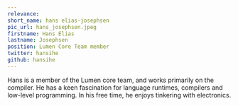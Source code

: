 ```yaml
---
relevance: 
short_name: hans elias-josephsen
pic_url: hans_josephsen.jpeg
firstname: Hans Elias
lastname: Josephsen
position: Lumen Core Team member
twitter: hansihe
github: hansihe
---
```

<p>Hans is a member of the Lumen core team, and works primarily on the compiler. He has a keen fascination for language runtimes, compilers and low-level programming. In his free time, he enjoys tinkering with electronics.
</p>
